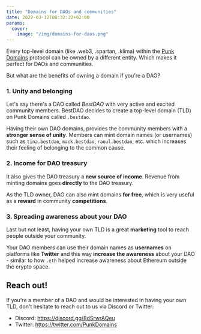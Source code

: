 ```yaml
---
title: "Domains for DAOs and communities"
date: 2022-03-12T08:32:22+02:00
params:
  cover:
    image: "/img/domains-for-daos.png"
---
```


Every top-level domain (like .web3, .spartan, .klima) within the [Punk Domains](https://punk.domains) protocol can be owned by a different entity. Which makes it perfect for DAOs and communities.

But what are the benefits of owning a domain if you're a DAO? 

### 1. Unity and belonging

Let's say there's a DAO called *BestDAO* with very active and excited community members. BestDAO decides to create a top-level domain (TLD) on Punk Domains called `.bestdao`.

Having their own DAO domains, provides the community members with a **stronger sense of unity**. Members can mint domain names (or usernames) such as `tina.bestdao`, `mack.bestdao`, `raoul.bestdao`, etc. which increases their feeling of belonging to the common cause.

### 2. Income for DAO treasury 

It also gives the DAO treasury a **new source of income**. Revenue from minting domains goes **directly** to the DAO treasury.

As the TLD owner, DAO can also mint domains **for free**, which is very useful as a **reward** in community **competitions**.

### 3. Spreading awareness about your DAO

Last but not least, having your own TLD is a great **marketing** tool to reach people outside your community. 

Your DAO members can use their domain names as **usernames** on platforms like **Twitter** and this way **increase the awareness** about your DAO - similar to how `.eth` helped increase awareness about Ethereum outside the crypto space.

## Reach out!

If you're a member of a DAO and would be interested in having your own TLD, don't hesitate to reach out to us via Discord or Twitter:

- Discord: https://discord.gg/8dSrwrAQeu 
- Twitter: https://twitter.com/PunkDomains 